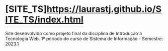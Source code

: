 # [SITE_TS]https://laurastj.github.io/SITE_TS/index.html
Site desenvolvido como projeto final da disciplina de Introdução à Tecnologia Web. 1º período do curso de Sistema de Informação - Semestre: 2023.1
